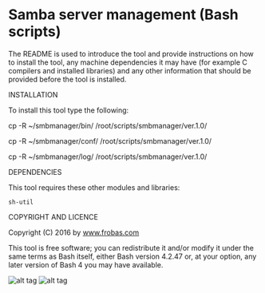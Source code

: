 Samba server management (Bash scripts)
================================================================================

The README is used to introduce the tool and provide instructions on
how to install the tool, any machine dependencies it may have (for
example C compilers and installed libraries) and any other information
that should be provided before the tool is installed.

INSTALLATION

To install this tool type the following:

   cp -R ~/smbmanager/bin/   /root/scripts/smbmanager/ver.1.0/

   cp -R ~/smbmanager/conf/  /root/scripts/smbmanager/ver.1.0/

   cp -R ~/smbmanager/log/   /root/scripts/smbmanager/ver.1.0/


DEPENDENCIES

This tool requires these other modules and libraries:

  	sh-util

COPYRIGHT AND LICENCE

Copyright (C) 2016 by www.frobas.com

This tool is free software; you can redistribute it and/or modify
it under the same terms as Bash itself, either Bash version 4.2.47 or,
at your option, any later version of Bash 4 you may have available.

![alt tag](https://raw.githubusercontent.com/vroncevic/smbmanager/master/bash_logo_255_113.png)
![alt tag](https://raw.githubusercontent.com/vroncevic/smbmanager/master/linux_logo_327_215.jpg)
